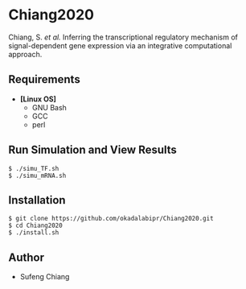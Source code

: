 # Chiang2020

Chiang, S. _et al._ Inferring the transcriptional regulatory mechanism of signal-dependent gene expression via an integrative computational approach.

## Requirements

- **[Linux OS]**
  - GNU Bash
  - GCC
  - perl

## Run Simulation and View Results

    $ ./simu_TF.sh
    $ ./simu_mRNA.sh

## Installation

    $ git clone https://github.com/okadalabipr/Chiang2020.git
    $ cd Chiang2020
    $ ./install.sh

## Author

- Sufeng Chiang
